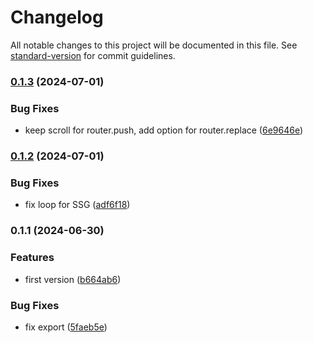 # Changelog

All notable changes to this project will be documented in this file. See [standard-version](https://github.com/conventional-changelog/standard-version) for commit guidelines.

### [0.1.3](https://github.com/asmyshlyaev177/state-in-url/compare/v0.1.2...v0.1.3) (2024-07-01)


### Bug Fixes

* keep scroll for router.push, add option for router.replace ([6e9646e](https://github.com/asmyshlyaev177/state-in-url/commit/6e9646e129dd540fa9c2e3dbeb74db835f75a5f1))

### [0.1.2](https://github.com/asmyshlyaev177/state-in-url/compare/v0.1.1...v0.1.2) (2024-07-01)


### Bug Fixes

* fix loop for SSG ([adf6f18](https://github.com/asmyshlyaev177/state-in-url/commit/adf6f1869c562ef7a2796469fcb82d28f82c6da2))

### 0.1.1 (2024-06-30)


### Features

* first version ([b664ab6](https://github.com/asmyshlyaev177/state-in-url/commit/b664ab6fae7babe7aad83ebdb17f9079200ce2fa))


### Bug Fixes

* fix export ([5faeb5e](https://github.com/asmyshlyaev177/state-in-url/commit/5faeb5e37240e82338ff574c471d43382f3a4857))
